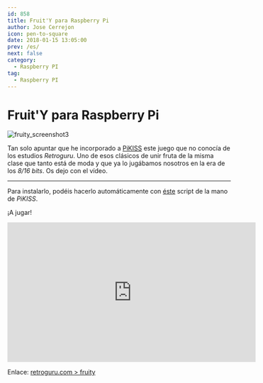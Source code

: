 ```yaml
---
id: 858
title: Fruit'Y para Raspberry Pi
author: Jose Cerrejon
icon: pen-to-square
date: 2018-01-15 13:05:00
prev: /es/
next: false
category:
  - Raspberry PI
tag:
  - Raspberry PI
---
```


# Fruit'Y para Raspberry Pi

![fruity_screenshot3](/images/2018/01/fruity_screenshot3.png)

Tan solo apuntar que he incorporado a [PiKISS](https://github.com/jmcerrejon/PiKISS) este juego que no conocía de los estudios *Retroguru*. Uno de esos clásicos de unir fruta de la misma clase que tanto está de moda y que ya lo jugábamos nosotros en la era de los *8/16 bits*. Os dejo con el vídeo. 

- - -
Para instalarlo, podéis hacerlo automáticamente con [éste](https://github.com/jmcerrejon/PiKISS/blob/master/scripts/games/fruity.sh) script de la mano de *PiKISS*.

¡A jugar!

<iframe width="560" height="315" src="https://www.youtube.com/embed/2TqFE5EBszI" frameborder="0" allow="autoplay; encrypted-media" allowfullscreen></iframe>

Enlace: [retroguru.com > fruity](http://www.retroguru.com/fruity/)